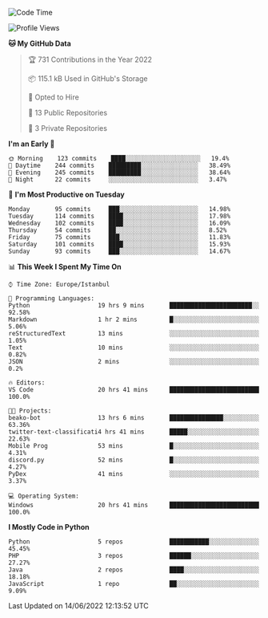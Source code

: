 <!--START_SECTION:waka-->
![Code Time](http://img.shields.io/badge/Code%20Time-315%20hrs%2044%20mins-blue)

![Profile Views](http://img.shields.io/badge/Profile%20Views-0-blue)

**🐱 My GitHub Data** 

> 🏆 731 Contributions in the Year 2022
 > 
> 📦 115.1 kB Used in GitHub's Storage 
 > 
> 💼 Opted to Hire
 > 
> 📜 13 Public Repositories 
 > 
> 🔑 3 Private Repositories  
 > 
**I'm an Early 🐤** 

```text
🌞 Morning    123 commits    ████░░░░░░░░░░░░░░░░░░░░░   19.4% 
🌆 Daytime    244 commits    █████████░░░░░░░░░░░░░░░░   38.49% 
🌃 Evening    245 commits    █████████░░░░░░░░░░░░░░░░   38.64% 
🌙 Night      22 commits     ░░░░░░░░░░░░░░░░░░░░░░░░░   3.47%

```
📅 **I'm Most Productive on Tuesday** 

```text
Monday       95 commits     ███░░░░░░░░░░░░░░░░░░░░░░   14.98% 
Tuesday      114 commits    ████░░░░░░░░░░░░░░░░░░░░░   17.98% 
Wednesday    102 commits    ████░░░░░░░░░░░░░░░░░░░░░   16.09% 
Thursday     54 commits     ██░░░░░░░░░░░░░░░░░░░░░░░   8.52% 
Friday       75 commits     ███░░░░░░░░░░░░░░░░░░░░░░   11.83% 
Saturday     101 commits    ████░░░░░░░░░░░░░░░░░░░░░   15.93% 
Sunday       93 commits     ███░░░░░░░░░░░░░░░░░░░░░░   14.67%

```


📊 **This Week I Spent My Time On** 

```text
⌚︎ Time Zone: Europe/Istanbul

💬 Programming Languages: 
Python                   19 hrs 9 mins       ███████████████████████░░   92.58% 
Markdown                 1 hr 2 mins         █░░░░░░░░░░░░░░░░░░░░░░░░   5.06% 
reStructuredText         13 mins             ░░░░░░░░░░░░░░░░░░░░░░░░░   1.05% 
Text                     10 mins             ░░░░░░░░░░░░░░░░░░░░░░░░░   0.82% 
JSON                     2 mins              ░░░░░░░░░░░░░░░░░░░░░░░░░   0.2%

🔥 Editors: 
VS Code                  20 hrs 41 mins      █████████████████████████   100.0%

🐱‍💻 Projects: 
beako-bot                13 hrs 6 mins       ███████████████░░░░░░░░░░   63.36% 
twitter-text-classificati4 hrs 41 mins       █████░░░░░░░░░░░░░░░░░░░░   22.63% 
Mobile Prog              53 mins             █░░░░░░░░░░░░░░░░░░░░░░░░   4.31% 
discord.py               52 mins             █░░░░░░░░░░░░░░░░░░░░░░░░   4.27% 
PyDex                    41 mins             ░░░░░░░░░░░░░░░░░░░░░░░░░   3.37%

💻 Operating System: 
Windows                  20 hrs 41 mins      █████████████████████████   100.0%

```

**I Mostly Code in Python** 

```text
Python                   5 repos             ███████████░░░░░░░░░░░░░░   45.45% 
PHP                      3 repos             ██████░░░░░░░░░░░░░░░░░░░   27.27% 
Java                     2 repos             ████░░░░░░░░░░░░░░░░░░░░░   18.18% 
JavaScript               1 repo              ██░░░░░░░░░░░░░░░░░░░░░░░   9.09%

```



 Last Updated on 14/06/2022 12:13:52 UTC
<!--END_SECTION:waka-->

<!--
**3nws/3nws** is a ✨ _special_ ✨ repository because its `README.md` (this file) appears on your GitHub profile.

Here are some ideas to get you started:

- 🔭 I’m currently working on ...
- 🌱 I’m currently learning ...
- 👯 I’m looking to collaborate on ...
- 🤔 I’m looking for help with ...
- 💬 Ask me about ...
- 📫 How to reach me: ...
- 😄 Pronouns: ...
- ⚡ Fun fact: ...
-->
